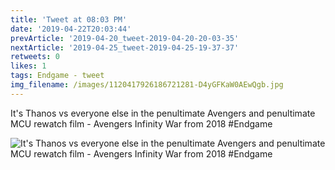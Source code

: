```yaml
---
title: 'Tweet at 08:03 PM'
date: '2019-04-22T20:03:44'
prevArticle: '2019-04-20_tweet-2019-04-20-20-03-35'
nextArticle: '2019-04-25_tweet-2019-04-25-19-37-37'
retweets: 0
likes: 1
tags: Endgame - tweet
img_filename: /images/1120417926186721281-D4yGFKaW0AEwQgb.jpg
---
```

It's Thanos vs everyone else in the penultimate Avengers and penultimate MCU rewatch film - Avengers Infinity War from 2018 #Endgame

![It's Thanos vs everyone else in the penultimate Avengers and penultimate MCU rewatch film - Avengers Infinity War from 2018 #Endgame](/images/1120417926186721281-D4yGFKaW0AEwQgb.jpg "It's Thanos vs everyone else in the penultimate Avengers and penultimate MCU rewatch film - Avengers Infinity War from 2018 #Endgame")